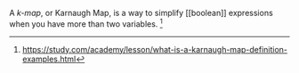 A *k-map*, or Karnaugh Map, is a way to simplify [[boolean]] expressions when you have more than two variables. [^1]

[^1]: https://study.com/academy/lesson/what-is-a-karnaugh-map-definition-examples.html